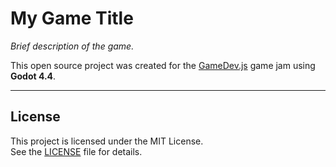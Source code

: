 # My Game Title

*Brief description of the game.*

This open source project was created for the [GameDev.js](https://itch.io/jam/gamedevjs-2025) game jam using **Godot 4.4**.

---

## License

This project is licensed under the MIT License.  
See the [LICENSE](LICENSE.txt) file for details.

